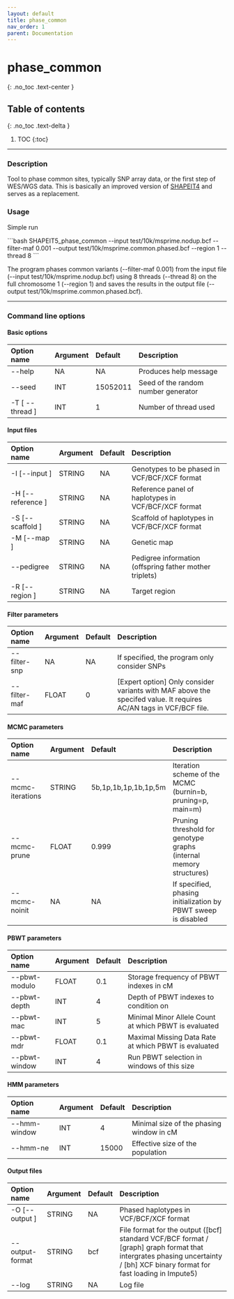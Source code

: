 ```yaml
---
layout: default
title: phase_common
nav_order: 1
parent: Documentation
---
```

# phase_common
{: .no_toc .text-center }

## Table of contents
{: .no_toc .text-delta }

1. TOC
{:toc}

---

### Description
Tool to phase common sites, typically SNP array data, or the first step of WES/WGS data.
This is basically an improved version of [SHAPEIT4](https://odelaneau.github.io/shapeit4/) and serves as a replacement.

### Usage
Simple run

<div class="code-example" markdown="1">
```bash
SHAPEIT5_phase_common --input test/10k/msprime.nodup.bcf --filter-maf 0.001  --output test/10k/msprime.common.phased.bcf --region 1 --thread 8
```
</div>

The program phases common variants (\-\-filter-maf 0.001) from the input file (\-\-input test/10k/msprime.nodup.bcf) using 8 threads (\-\-thread 8) on the full chromosome 1 (\-\-region 1) and saves the results in the output file (\-\-output test/10k/msprime.common.phased.bcf).

---

### Command line options

#### Basic options

| Option name 	       | Argument| Default  | Description |
|:---------------------|:--------|:---------|:-------------------------------------|
| \-\-help             | NA      | NA       | Produces help message |
| \-\-seed             | INT     | 15052011 | Seed of the random number generator  |
| \-T \[ \-\-thread \] | INT     | 1        | Number of thread used|

#### Input files

| Option name 	       | Argument| Default  | Description |
|:---------------------|:--------|:---------|:-------------------------------------|
| \-I \[\-\-input \]   | STRING  | NA       | Genotypes to be phased in VCF/BCF/XCF format |
| \-H \[\-\-reference \]| STRING  | NA       | Reference panel of haplotypes in VCF/BCF/XCF format  |
| \-S \[\-\-scaffold \]| STRING  | NA       | Scaffold of haplotypes in VCF/BCF/XCF format  |
| \-M \[\-\-map \]     | STRING  | NA       | Genetic map  |
| \-\-pedigree         | STRING  | NA       | Pedigree information (offspring father mother triplets) |
| \-R \[\-\-region \]  | STRING  | NA       | Target region  |


#### Filter parameters

| Option name 	       | Argument| Default  | Description |
|:---------------------|:--------|:---------|:-------------------------------------|
| \-\-filter-snp       | NA      | NA       | If specified, the program only consider SNPs |
| \-\-filter-maf       | FLOAT   | 0        | \[Expert option\] Only consider variants with MAF above the specifed value. It requires AC/AN tags in VCF/BCF file. |


#### MCMC parameters

| Option name 	      | Argument| Default              | Description |
|:--------------------|:--------|:---------------------|:-------------------------------------|
| \-\-mcmc-iterations | STRING  | 5b,1p,1b,1p,1b,1p,5m | Iteration scheme of the MCMC (burnin=b, pruning=p, main=m) |
| \-\-mcmc-prune      | FLOAT   | 0.999                | Pruning threshold for genotype graphs (internal memory structures)  |
| \-\-mcmc-noinit     | NA      | NA                   | If specified, phasing initialization by PBWT sweep is disabled |

#### PBWT parameters

| Option name 	      | Argument|  Default  | Description |
|:--------------------|:--------|:----------|:-------------------------------------|
| \-\-pbwt-modulo     | FLOAT   | 0.1       | Storage frequency of PBWT indexes in cM |
| \-\-pbwt-depth      | INT     | 4         | Depth of PBWT indexes to condition on  |
| \-\-pbwt-mac        | INT     | 5         | Minimal Minor Allele Count at which PBWT is evaluated |
| \-\-pbwt-mdr        | FLOAT   | 0.1       | Maximal Missing Data Rate at which PBWT is evaluated |
| \-\-pbwt-window     | INT     | 4         | Run PBWT selection in windows of this size |

#### HMM parameters

| Option name 	      | Argument|  Default  | Description |
|:--------------------|:--------|:----------|:-------------------------------------|
| \-\-hmm-window      | INT     | 4         | Minimal size of the phasing window in cM |
| \-\-hmm-ne          | INT     | 15000     | Effective size of the population |

#### Output files

| Option name 	       | Argument| Default  | Description |
|:---------------------|:--------|:---------|:-------------------------------------|
| \-O \[\-\-output \]  | STRING  | NA       | Phased haplotypes in VCF/BCF/XCF format |
| \-\-output-format     | STRING  | bcf       | File format for the output ([bcf] standard VCF/BCF format / [graph] graph format that intergrates phasing uncertainty / [bh] XCF binary format for fast loading in Impute5)  |
| \-\-log              | STRING  | NA       | Log file  |
